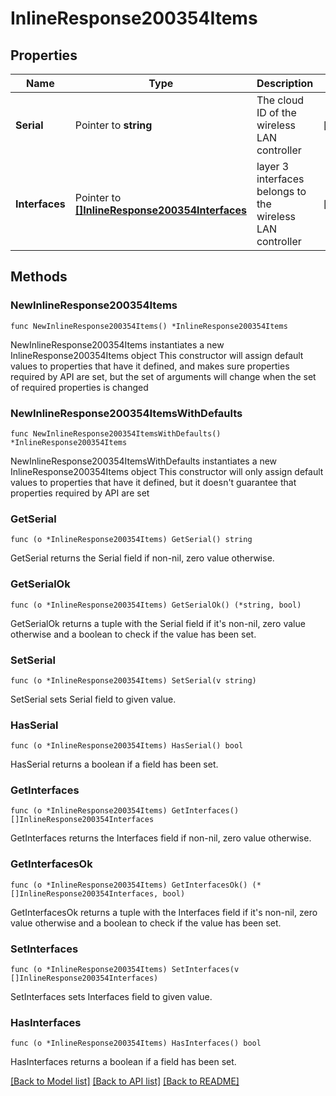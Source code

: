 # InlineResponse200354Items

## Properties

Name | Type | Description | Notes
------------ | ------------- | ------------- | -------------
**Serial** | Pointer to **string** | The cloud ID of the wireless LAN controller | [optional] 
**Interfaces** | Pointer to [**[]InlineResponse200354Interfaces**](InlineResponse200354Interfaces.md) | layer 3 interfaces belongs to the wireless LAN controller | [optional] 

## Methods

### NewInlineResponse200354Items

`func NewInlineResponse200354Items() *InlineResponse200354Items`

NewInlineResponse200354Items instantiates a new InlineResponse200354Items object
This constructor will assign default values to properties that have it defined,
and makes sure properties required by API are set, but the set of arguments
will change when the set of required properties is changed

### NewInlineResponse200354ItemsWithDefaults

`func NewInlineResponse200354ItemsWithDefaults() *InlineResponse200354Items`

NewInlineResponse200354ItemsWithDefaults instantiates a new InlineResponse200354Items object
This constructor will only assign default values to properties that have it defined,
but it doesn't guarantee that properties required by API are set

### GetSerial

`func (o *InlineResponse200354Items) GetSerial() string`

GetSerial returns the Serial field if non-nil, zero value otherwise.

### GetSerialOk

`func (o *InlineResponse200354Items) GetSerialOk() (*string, bool)`

GetSerialOk returns a tuple with the Serial field if it's non-nil, zero value otherwise
and a boolean to check if the value has been set.

### SetSerial

`func (o *InlineResponse200354Items) SetSerial(v string)`

SetSerial sets Serial field to given value.

### HasSerial

`func (o *InlineResponse200354Items) HasSerial() bool`

HasSerial returns a boolean if a field has been set.

### GetInterfaces

`func (o *InlineResponse200354Items) GetInterfaces() []InlineResponse200354Interfaces`

GetInterfaces returns the Interfaces field if non-nil, zero value otherwise.

### GetInterfacesOk

`func (o *InlineResponse200354Items) GetInterfacesOk() (*[]InlineResponse200354Interfaces, bool)`

GetInterfacesOk returns a tuple with the Interfaces field if it's non-nil, zero value otherwise
and a boolean to check if the value has been set.

### SetInterfaces

`func (o *InlineResponse200354Items) SetInterfaces(v []InlineResponse200354Interfaces)`

SetInterfaces sets Interfaces field to given value.

### HasInterfaces

`func (o *InlineResponse200354Items) HasInterfaces() bool`

HasInterfaces returns a boolean if a field has been set.


[[Back to Model list]](../README.md#documentation-for-models) [[Back to API list]](../README.md#documentation-for-api-endpoints) [[Back to README]](../README.md)


